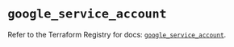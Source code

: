 # `google_service_account`

Refer to the Terraform Registry for docs: [`google_service_account`](https://registry.terraform.io/providers/hashicorp/google-beta/5.43.1/docs/resources/google_service_account).
